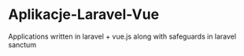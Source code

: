# Aplikacje-Laravel-Vue
Applications written in laravel + vue.js along with safeguards in laravel sanctum
